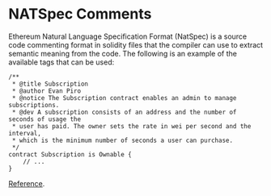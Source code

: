 # NATSpec Comments
Ethereum Natural Language Specification Format (NatSpec) is a source code commenting format in solidity files that the compiler can use to extract semantic meaning from the code. The following is an example of the available tags that can be used:
```solidity
/**
 * @title Subscription
 * @author Evan Piro
 * @notice The Subscription contract enables an admin to manage subscriptions.
 * @dev A subscription consists of an address and the number of seconds of usage the
 * user has paid. The owner sets the rate in wei per second and the interval,
 * which is the minimum number of seconds a user can purchase.
 */
contract Subscription is Ownable {
    // ...
}
```

[Reference](https://docs.soliditylang.org/en/v0.8.17/natspec-format.html).